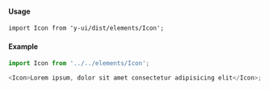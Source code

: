 #### Usage

```markdown
import Icon from 'y-ui/dist/elements/Icon';
```

#### Example

```js
import Icon from '../../elements/Icon';

<Icon>Lorem ipsum, dolor sit amet consectetur adipisicing elit</Icon>;
```
